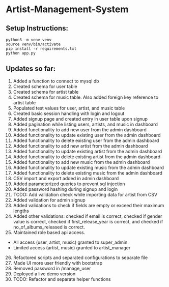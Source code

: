 # Artist-Management-System

## Setup Instructions:
```
python3 -m venv venv
source venv/bin/activate
pip install -r requirements.txt
python app.py
```

## Updates so far:
1. Added a function to connect to mysql db
2. Created schema for user table
3. Created schema for artist table
4. Created schema for music table. Also added foreign key reference to artist table
5. Populated test values for user, artist, and music table
6. Created basic session handling with login and logout
7. Added signup page and created entry in user table upon signup
8. Added pagination while listing users, artists, and music in dashboard
9. Added functionality to add new user from the admin dashboard
10. Added functionality to update existing user from the admin dashboard
11. Added functionality to delete existing user from the admin dashboard
12. Added functionality to add new artist from the admin dashboard
13. Added functionality to update existing artist from the admin dashboard
14. Added functionality to delete existing artist from the admin dashboard
15. Added functionality to add new music from the admin dashboard
16. Added functionality to update existing music from the admin dashboard
17. Added functionality to delete existing music from the admin dashboard
18. CSV import and export added in admin dashboard
19. Added  parameterized queries to prevent sql injection
20. Added password hashing during signup and login
21. TODO: Add validation check while importing data for artist from CSV
22. Added validation for admin signup
23. Added validations to check if fields are empty or exceed their maximum lengths
24. Added other validations: checked if email is correct, checked if gender value is correct,
    checked if first_release_year is correct, and checked if no_of_albums_released is correct.
25. Maintained role based api access. 
* All access (user, artist, music) granted to super_admin
* Limited access (artist, music) granted to artist_manager
26. Refactored scripts and separated configurations to separate file
27. Made UI more user friendly with bootstrap
28. Removed password in /manage_user
29. Deployed a live demo version
30. TODO: Refactor and separate helper functions